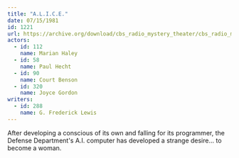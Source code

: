 ```yaml
---
title: "A.L.I.C.E."
date: 07/15/1981
id: 1221
url: https://archive.org/download/cbs_radio_mystery_theater/cbs_radio_mystery_theater-1201-1250.zip/cbs_radio_mystery_theater-1201-1250%2Fcbsrmt_1221_alice.mp3
actors:  
  - id: 112
    name: Marian Haley  
  - id: 58
    name: Paul Hecht  
  - id: 90
    name: Court Benson  
  - id: 320
    name: Joyce Gordon
writers:  
  - id: 288
    name: G. Frederick Lewis
---
```

After developing a conscious of its own and falling for its programmer, the Defense Department's A.I. computer has developed a strange desire... to become a woman.
